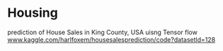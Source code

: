 # Housing
prediction of House Sales in King County, USA uisng Tensor flow
www.kaggle.com/harlfoxem/housesalesprediction/code?datasetld=128
